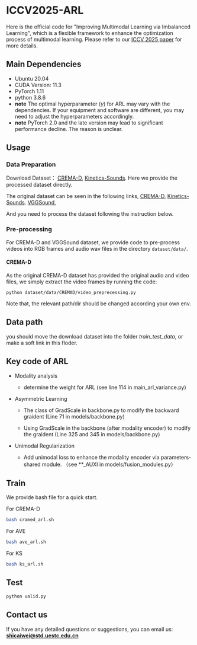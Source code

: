 # ICCV2025-ARL

Here is the official code for "Improving Multimodal Learning via Imbalanced Learning", which is a flexible framework to enhance the optimization process of multimodal learning. Please refer to our [ICCV 2025 paper](https://arxiv.org/pdf/2507.10203) for more details.


## Main Dependencies
+ Ubuntu 20.04
+ CUDA Version: 11.3
+ PyTorch 1.11
+ python 3.8.6
+ **note** The optimal hyperparameter ($\gamma$) for ARL may vary with the dependencies. If your equipment and software are different, you may need to adjust the hyperparameters accordingly.
+ **note** PyTorch 2.0 and the late version may lead to significant performance decline. The reason is unclear.


## Usage
### Data Preparation
Download Dataset：
[CREMA-D](https://pan.baidu.com/s/11ISqU53QK7MY3E8P2qXEyw?pwd=4isj), [Kinetics-Sounds](https://pan.baidu.com/s/1E9E7h1s5NfPYFXLa1INUJQ?pwd=rcts).
Here we provide the processed dataset directly. 

The original dataset can be seen in the following links,
[CREMA-D](https://github.com/CheyneyComputerScience/CREMA-D),
[Kinetics-Sounds](https://github.com/cvdfoundation/kinetics-dataset).
[VGGSound](https://www.robots.ox.ac.uk/~vgg/data/vggsound/),

 And you need to process the dataset following the instruction below.

### Pre-processing

For CREMA-D and VGGSound dataset, we provide code to pre-process videos into RGB frames and audio wav files in the directory ```dataset/data/```.

#### CREMA-D 

As the original CREMA-D dataset has provided the original audio and video files, we simply extract the video frames by running the code:

```python dataset/data/CREMAD/video_preprecessing.py```

Note that, the relevant path/dir should be changed according your own env.  

## Data path

you should move the download dataset into the folder *train_test_data*, or make a soft link in this floder.


## Key code of ARL

- Modality analysis
  - determine the weight for ARL (see line 114 in main_arl_variance.py)

- Asymmetric Learning

  - The class of GradScale in backbone.py to modify the backward graident (Line 71 in models/backbone.py)

  - Using GradScale in the backbone (after modality encoder)  to modify the graident (Line 325 and 345 in models/backbone.py)

- Unimodal Regularization
  - Add unimodal loss to enhance the modality encoder via parameters-shared module. （see **_AUXI in models/fusion_modules.py）


## Train 

We provide bash file for a quick start.

For CREMA-D

```bash
bash cramed_arl.sh
```
For AVE 

```bash
bash ave_arl.sh
```

For KS 

```bash
bash ks_arl.sh
```


## Test

```python
python valid.py
```

## Contact us

If you have any detailed questions or suggestions, you can email us:
**shicaiwei@std.uestc.edu.cn**
